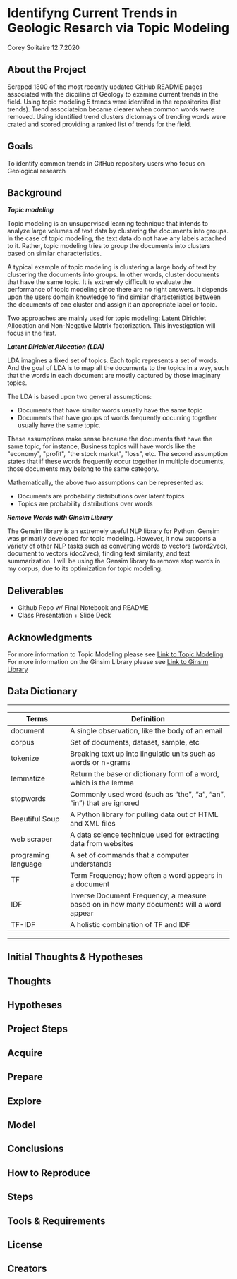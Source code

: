 # Identifyng Current Trends in Geologic Resarch via Topic Modeling
Corey Solitaire
12.7.2020

## About the Project
Scraped 1800 of the most recently updated GitHub README pages associated with the dicpiline of Geology to examine current trends in the field.  Using topic modeling 5 trends were identifed in the repositories (list trends).  Trend associateion became clearer when common words were removed.  Using identified trend clusters dictornays of trending words were crated and scored providing a ranked list of trends for the field.  

## Goals
To identify common trends in GitHub repository users who focus on Geological research

## Background

***Topic modeling*** 

Topic modeling is an unsupervised learning technique that intends to analyze large volumes of text data by clustering the documents into groups. In the case of topic modeling, the text data do not have any labels attached to it. Rather, topic modeling tries to group the documents into clusters based on similar characteristics.

A typical example of topic modeling is clustering a large body of text by clustering the documents into groups. In other words, cluster documents that have the same topic. It is extremely difficult to evaluate the performance of topic modeling since there are no right answers. It depends upon the users domain knowledge to find similar characteristics between the documents of one cluster and assign it an appropriate label or topic.

Two approaches are mainly used for topic modeling: Latent Dirichlet Allocation and Non-Negative Matrix factorization. This investigation will focus in the first.

***Latent Dirichlet Allocation (LDA)***

LDA imagines a fixed set of topics. Each topic represents a set of words. And the goal of LDA is to map all the documents to the topics in a way, such that the words in each document are mostly captured by those imaginary topics.

The LDA is based upon two general assumptions:

- Documents that have similar words usually have the same topic
- Documents that have groups of words frequently occurring together usually have the same topic.

These assumptions make sense because the documents that have the same topic, for instance, Business topics will have words like the "economy", "profit", "the stock market", "loss", etc. The second assumption states that if these words frequently occur together in multiple documents, those documents may belong to the same category.

Mathematically, the above two assumptions can be represented as:

- Documents are probability distributions over latent topics
- Topics are probability distributions over words

***Remove Words with Ginsim Library***

The Gensim library is an extremely useful NLP library for Python. Gensim was primarily developed for topic modeling. However, it now supports a variety of other NLP tasks such as converting words to vectors (word2vec), document to vectors (doc2vec), finding text similarity, and text summarization. I will be using the Gensim library to remove stop words in my corpus, due to its optimization for topic modeling.      

## Deliverables
- Github Repo w/ Final Notebook and README
- Class Presentation + Slide Deck

## Acknowledgments
For more information to Topic Modeling please see [Link to Topic Modeling](https://stackabuse.com/python-for-nlp-topic-modeling/)    
For more information on the Ginsim Library please see [Link to Ginsim Library](https://stackabuse.com/python-for-nlp-working-with-the-gensim-library-part-1/)  

## Data Dictionary
  ---                  ---
| **Terms**           | **Definition**                                                                          |
| ---                 | ---                                                                                     |
| document            | A single observation, like the body of an email                                         |
| corpus              | Set of documents, dataset, sample, etc                                                  |
| tokenize            | Breaking text up into linguistic units such as words or n-grams                         |
| lemmatize           | Return the base or dictionary form of a word, which is the lemma                        |
| stopwords           | Commonly used word (such as “the”, “a”, “an”, “in”) that are ignored                    |
| Beautiful Soup      | A Python library for pulling data out of HTML and XML files                             |
| web scraper         | A data science technique used for extracting data from websites                         |
| programing language | A set of commands that a computer understands                                           |
| TF                  | Term Frequency; how often a word appears in a document                                  |
| IDF                 | Inverse Document Frequency; a measure based on in how many documents will a word appear |
| TF-IDF              | A holistic combination of TF and IDF                                                    |
  ---                  ---  
## Initial Thoughts & Hypotheses
## Thoughts
## Hypotheses
## Project Steps
## Acquire
## Prepare
## Explore
## Model
## Conclusions
## How to Reproduce
## Steps
## Tools & Requirements
## License
## Creators

